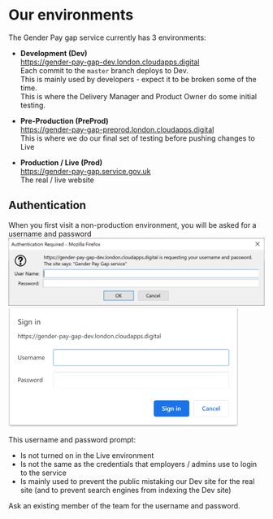 # Our environments

The Gender Pay gap service currently has 3 environments:

* **Development (Dev)**  
  https://gender-pay-gap-dev.london.cloudapps.digital  
  Each commit to the `master` branch deploys to Dev.  
  This is mainly used by developers - expect it to be broken some of the time.  
  This is where the Delivery Manager and Product Owner do some initial testing.

* **Pre-Production (PreProd)**  
  https://gender-pay-gap-preprod.london.cloudapps.digital  
  This is where we do our final set of testing before pushing changes to Live

* **Production / Live (Prod)**  
  https://gender-pay-gap.service.gov.uk  
  The real / live website

## Authentication
When you first visit a non-production environment, you will be asked for a username and password  
<img src="screenshot-of-http-basic-auth-in-dev-environment-firefox.png"
     alt="Screenshot Of Http Basic Auth In Dev Environment (Firefox)"
     width="632px">
<img src="screenshot-of-http-basic-auth-in-dev-environment-google-chrome.png"
     alt="Screenshot Of Http Basic Auth In Dev Environment (Google Chrome)"
     width="453px">

This username and password prompt:
* Is not turned on in the Live environment
* Is not the same as the credentials that employers / admins use to login to the service
* Is mainly used to prevent the public mistaking our Dev site for the real site (and to prevent search engines from indexing the Dev site)

Ask an existing member of the team for the username and password.
